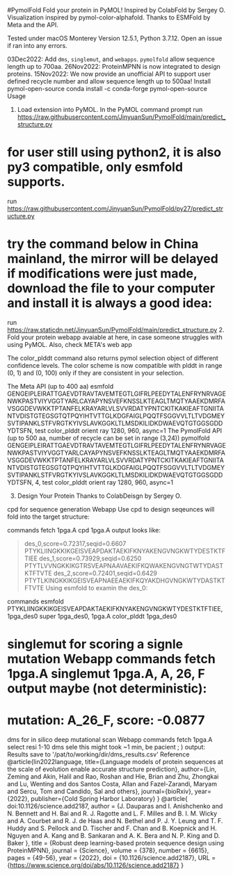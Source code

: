 #PymolFold
Fold your protein in PyMOL!
Inspired by ColabFold by Sergey O.
Visualization inspired by pymol-color-alphafold.
Thanks to ESMFold by Meta and the API.

Tested under macOS Monterey Version 12.5.1, Python 3.7.12.
Open an issue if ran into any errors.

03Dec2022: Add `dms`, `singlemut`, and `webapps`. `pymolfold` allow sequence length up to 700aa.
26Nov2022: ProteinMPNN is now integrated to design proteins.
15Nov2022: We now provide an unofficial API to support user defined recycle number and allow sequence length up to 500aa!
Install pymol-open-source
conda install -c conda-forge pymol-open-source
Usage
1. Load extension into PyMOL. In the PyMOL command prompt
run https://raw.githubusercontent.com/JinyuanSun/PymolFold/main/predict_structure.py
# for user still using python2, it is also py3 compatible, only esmfold supports.
run https://raw.githubusercontent.com/JinyuanSun/PymolFold/py27/predict_structure.py
# try the command below in China mainland, the mirror will be delayed if modifications were just made, download the file to your computer and install it is always a good idea:
run https://raw.staticdn.net/JinyuanSun/PymolFold/main/predict_structure.py
2. Fold your protein
webapp avaiable at here, in case someone struggles with using PyMOL.
Also, check META's web app

The color_plddt command also returns pymol selection object of different confidence levels. The color scheme is now compatible with plddt in range (0, 1) and (0, 100) only if they are consistent in your selection.

The Meta API (up to 400 aa)
esmfold GENGEIPLEIRATTGAEVDTRAVTAVEMTEGTLGIFRLPEEDYTALENFRYNRVAGENWKPASTVIYVGGTYARLCAYAPYNSVEFKNSSLKTEAGLTMQTYAAEKDMRFAVSGGDEVWKKTPTANFELKRAYARLVLSVVRDATYPNTCKITKAKIEAFTGNIITANTVDISTGTEGSGTQTPQYIHTVTTGLKDGFAIGLPQQTFSGGVVLTLTVDGMEYSVTIPANKLSTFVRGTKYIVSLAVKGGKLTLMSDKILIDKDWAEVQTGTGGSGDDYDTSFN, test
color_plddt
orient 
ray 1280, 960, async=1
The PymolFold API (up to 500 aa, number of recycle can be set in range (3,24))
pymolfold GENGEIPLEIRATTGAEVDTRAVTAVEMTEGTLGIFRLPEEDYTALENFRYNRVAGENWKPASTVIYVGGTYARLCAYAPYNSVEFKNSSLKTEAGLTMQTYAAEKDMRFAVSGGDEVWKKTPTANFELKRAYARLVLSVVRDATYPNTCKITKAKIEAFTGNIITANTVDISTGTEGSGTQTPQYIHTVTTGLKDGFAIGLPQQTFSGGVVLTLTVDGMEYSVTIPANKLSTFVRGTKYIVSLAVKGGKLTLMSDKILIDKDWAEVQTGTGGSGDDYDTSFN, 4, test
color_plddt
orient 
ray 1280, 960, async=1


3. Design Your Protein
Thanks to ColabDeisgn by Sergey O.

cpd for sequence generation Webapp
Use cpd to design seqeunces will fold into the target structure:

 commands
fetch 1pga.A
cpd 1pga.A
 output looks like:
 >des_0,score=0.72317,seqid=0.6607
 PTYKLIINGKKIKGEISVEAPDAKTAEKIFKNYAKENGVNGKWTYDESTKTFTIEE
 >des_1,score=0.73929,seqid=0.6250
 PTYTLVVNGKKIKGTRSVEAPNAAVAEKIFKQWAKENGVNGTWTYDASTKTFTVTE
 >des_2,score=0.72401,seqid=0.6429
 PTYTLKINGKKIKGEISVEAPNAEEAEKIFKQYAKDHGVNGKWTYDASTKTFTVTE
Using esmfold to examin the des_0:

 commands
esmfold PTYKLIINGKKIKGEISVEAPDAKTAEKIFKNYAKENGVNGKWTYDESTKTFTIEE, 1pga_des0
super 1pga_des0, 1pga.A
color_plddt 1pga_des0


singlemut for scoring a signle mutation Webapp
 commands
fetch 1pga.A
singlemut 1pga.A, A, 26, F
 output maybe (not deterministic):
 ================================
 mutation: A_26_F, score: -0.0877
 ================================
dms for in silico deep mutational scan Webapp
 commands
fetch 1pga.A
select resi 1-10
dms sele
 this might took ~1 min, be pacient ; )
 output:
 Results save to '/pat/to/working/dir/dms_results.csv'
Reference
@article{lin2022language,
  title={Language models of protein sequences at the scale of evolution enable accurate structure prediction},
  author={Lin, Zeming and Akin, Halil and Rao, Roshan and Hie, Brian and Zhu, Zhongkai and Lu, Wenting and dos Santos Costa, Allan and Fazel-Zarandi, Maryam and Sercu, Tom and Candido, Sal and others},
  journal={bioRxiv},
  year={2022},
  publisher={Cold Spring Harbor Laboratory}
}
@article{
doi:10.1126/science.add2187,
author = {J. Dauparas  and I. Anishchenko  and N. Bennett  and H. Bai  and R. J. Ragotte  and L. F. Milles  and B. I. M. Wicky  and A. Courbet  and R. J. de Haas  and N. Bethel  and P. J. Y. Leung  and T. F. Huddy  and S. Pellock  and D. Tischer  and F. Chan  and B. Koepnick  and H. Nguyen  and A. Kang  and B. Sankaran  and A. K. Bera  and N. P. King  and D. Baker },
title = {Robust deep learning-based protein sequence design using ProteinMPNN},
journal = {Science},
volume = {378},
number = {6615},
pages = {49-56},
year = {2022},
doi = {10.1126/science.add2187},
URL = {https://www.science.org/doi/abs/10.1126/science.add2187}
}
